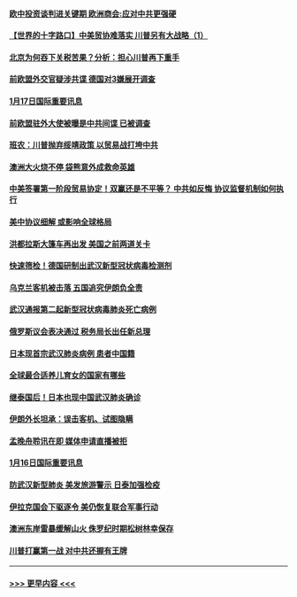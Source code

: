 #### [欧中投资谈判进关键期 欧洲商会:应对中共更强硬](../pages/prog202/a102754953.md?t=01180044) 
#### [【世界的十字路口】中美贸协难落实 川普另有大战略（1）](../pages/prog202/a102754926.md?t=01180044) 
#### [北京为何吞下关税苦果？分析：担心川普再下重手](../pages/prog202/a102754783.md?t=01180044) 
#### [前欧盟外交官疑涉共谍 德国对3嫌展开调查](../pages/prog202/a102754805.md?t=01180044) 
#### [1月17日国际重要讯息](../pages/prog202/a102754803.md?t=01180044) 
#### [前欧盟驻外大使被曝是中共间谍 已被调查](../pages/prog202/a102754719.md?t=01180044) 
#### [班农：川普抛弃绥靖政策 以贸易战打垮中共](../pages/prog202/a102754679.md?t=01180044) 
#### [澳洲大火烧不停 袋熊意外成救命英雄](../pages/prog202/a102754614.md?t=01180044) 
#### [中美签署第一阶段贸易协定！双赢还是不平等？ 中共如反悔 协议监督机制如何执行](../pages/prog202/a102754464.md?t=01180044) 
#### [美中协议细解 或影响全球格局](../pages/prog202/a102754450.md?t=01180044) 
#### [洪都拉斯大篷车再出发 美国之前两道关卡](../pages/prog202/a102754430.md?t=01180044) 
#### [快速筛检！德国研制出武汉新型冠状病毒检测剂](../pages/prog202/a102754330.md?t=01180044) 
#### [乌克兰客机被击落 五国追究伊朗负全责](../pages/prog202/a102754374.md?t=01180044) 
#### [武汉通报第二起新型冠状病毒肺炎死亡病例](../pages/prog202/a102754298.md?t=01180044) 
#### [俄罗斯议会表决通过 税务局长出任新总理](../pages/prog202/a102754288.md?t=01180044) 
#### [日本现首宗武汉肺炎病例 患者中国籍](../pages/prog202/a102754250.md?t=01180044) 
#### [全球最合适养儿育女的国家有哪些](../pages/prog202/a102754198.md?t=01180044) 
#### [继泰国后！日本也现中国武汉肺炎确诊](../pages/prog202/a102754064.md?t=01180044) 
#### [伊朗外长坦承：误击客机、试图隐瞒](../pages/prog202/a102754062.md?t=01180044) 
#### [孟晚舟聆讯在即 媒体申请直播被拒](../pages/prog202/a102754058.md?t=01180044) 
#### [1月16日国际重要讯息](../pages/prog202/a102754054.md?t=01180044) 
#### [防武汉新型肺炎 美发旅游警示 日泰加强检疫](../pages/prog202/a102753986.md?t=01180044) 
#### [伊拉克国会下驱逐令 美仍恢复联合军事行动](../pages/prog202/a102753975.md?t=01180044) 
#### [澳洲东岸雷暴缓解山火 侏罗纪时期松树林幸保存](../pages/prog202/a102753943.md?t=01180044) 
#### [川普打赢第一战 对中共还握有王牌](../pages/prog202/a102753874.md?t=01180044) 

----
#### [ >>> 更早内容 <<< ](../indexes/prog202-earlier.md)
